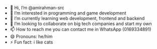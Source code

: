 - 👋 Hi, I’m @amirahman-src
- 👀 I’m interested in programming and game development
- 🌱 I’m currently learning web development, frontend and backend
- 💞️ I’m looking to collaborate on big tech companies and start my own
- 📫 How to reach me you can contact me in WhatsApp (0169334891)
- 😄 Pronouns: he/him
- ⚡ Fun fact: i like cats

<!---
amirahman-src/amirahman-src is a ✨ special ✨ repository because its `README.md` (this file) appears on your GitHub profile.
You can click the Preview link to take a look at your changes.
--->
